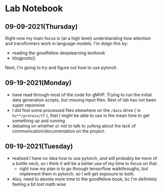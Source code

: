 # Lab Notebook

## 09-09-2021(Thursday)
Right now my main focus is (at a high level) understanding how attention and transformers work in language models. I'm doign this by:

- reading the goodfellow deeplearning textbook
- blogposts()

Next, I'm going to try and figure out how to use pytorch 

## 09-19-2021(Monday)
- have read through most of the code for gMVP. Trying to run the initial data generation scripts, but missing input files. Rest of lab has not been super reponsive 
- I did find some processed files elsewhere on the `/data` drive ( in `hz**/protein/tf` ), that I might be able to use in the mean time to get something up and running 
- debating on whether or not to talk to yufeng about the lack of communication/documentation on the project. 

## 09-19-2021(Tuesday)
- realized I have no idea how to use pytorch, and will probably be more of a bottle neck, so i think it will be  a better use of my time to focus on that.
    - right now my plan is to go through tensorflow walkthroughs, but implement them in pytorch, so I will get exposure to both.
- Also, need to devote more time to the goodfellow book, bc I'm definitely feeling a bit lost math wise 
